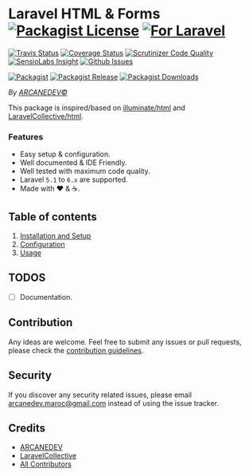 # Laravel HTML & Forms [![Packagist License][badge_license]](LICENSE.md) [![For Laravel][badge_laravel]][link-github-repo]

[![Travis Status][badge_build]][link-travis]
[![Coverage Status][badge_coverage]][link-scrutinizer]
[![Scrutinizer Code Quality][badge_quality]][link-scrutinizer]
[![SensioLabs Insight][badge_insight]][link-insight]
[![Github Issues][badge_issues]][link-github-issues]

[![Packagist][badge_package]][link-packagist]
[![Packagist Release][badge_release]][link-packagist]
[![Packagist Downloads][badge_downloads]][link-packagist]

*By [ARCANEDEV&copy;](http://www.arcanedev.net/)*

This package is inspired/based on [illuminate/html](https://github.com/illuminate/html) and [LaravelCollective/html](https://github.com/LaravelCollective/html).

### Features

  * Easy setup &amp; configuration.
  * Well documented &amp; IDE Friendly.
  * Well tested with maximum code quality.
  * Laravel `5.1` to `6.x` are supported.
  * Made with :heart: &amp; :coffee:.
  
## Table of contents

  1. [Installation and Setup](_docs/1-Installation-and-Setup.md)
  2. [Configuration](_docs/2-Configuration.md)
  3. [Usage](_docs/3-Usage.md)

## TODOS

  - [ ] Documentation.

## Contribution

Any ideas are welcome. Feel free to submit any issues or pull requests, please check the [contribution guidelines](CONTRIBUTING.md).

## Security

If you discover any security related issues, please email arcanedev.maroc@gmail.com instead of using the issue tracker.

## Credits

- [ARCANEDEV][link-author]
- [LaravelCollective](https://github.com/LaravelCollective/html)
- [All Contributors][link-contributors]

[badge_laravel]:      https://img.shields.io/badge/Laravel-5.1%20to%206.x-orange.svg?style=flat-square
[badge_license]:      https://img.shields.io/packagist/l/arcanedev/laravel-html.svg?style=flat-square
[badge_build]:        https://img.shields.io/travis/ARCANEDEV/LaravelHtml.svg?style=flat-square
[badge_coverage]:     https://img.shields.io/scrutinizer/coverage/g/ARCANEDEV/LaravelHtml.svg?style=flat-square
[badge_quality]:      https://img.shields.io/scrutinizer/g/ARCANEDEV/LaravelHtml.svg?style=flat-square
[badge_insight]:      https://img.shields.io/sensiolabs/i/dfcc38f2-7302-4c01-90ff-2d6c21782682.svg?style=flat-square
[badge_issues]:       https://img.shields.io/github/issues/ARCANEDEV/LaravelHtml.svg?style=flat-square
[badge_package]:      https://img.shields.io/badge/package-arcanedev/laravel--html-blue.svg?style=flat-square
[badge_release]:      https://img.shields.io/packagist/v/arcanedev/laravel-html.svg?style=flat-square
[badge_downloads]:    https://img.shields.io/packagist/dt/arcanedev/laravel-html.svg?style=flat-square

[link-author]:        https://github.com/arcanedev-maroc
[link-github-repo]:   https://github.com/ARCANEDEV/LaravelHtml
[link-github-issues]: https://github.com/ARCANEDEV/LaravelHtml/issues
[link-contributors]:  https://github.com/ARCANEDEV/LaravelHtml/graphs/contributors
[link-packagist]:     https://packagist.org/packages/arcanedev/laravel-html
[link-travis]:        https://travis-ci.org/ARCANEDEV/LaravelHtml
[link-scrutinizer]:   https://scrutinizer-ci.com/g/ARCANEDEV/LaravelHtml/?branch=master
[link-insight]:       https://insight.sensiolabs.com/projects/dfcc38f2-7302-4c01-90ff-2d6c21782682
